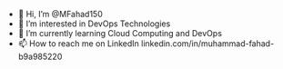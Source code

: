 - 👋 Hi, I’m @MFahad150
- 👀 I’m interested in DevOps Technologies
- 🌱 I’m currently learning Cloud Computing and DevOps
- 📫 How to reach me on LinkedIn linkedin.com/in/muhammad-fahad-b9a985220

<!---
MFahad150/MFahad150 is a ✨ special ✨ repository because its `README.md` (this file) appears on your GitHub profile.
You can click the Preview link to take a look at your changes.
--->
